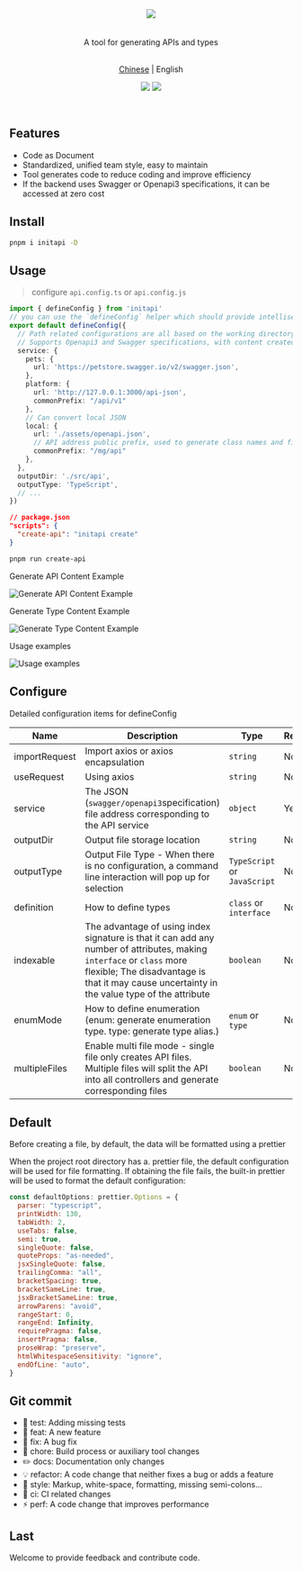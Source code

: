 <div align="center"><img src="https://xiaoyao-ye.github.io/blog/initApi/light.svg" /></div>

<br />
<br />

<div align="center"> A tool for generating APIs and types </div>

<br />

<p align="center">
  <a href="https://github.com/xiaoyao-Ye/initapi/blob/main/README.zh-CN.md">Chinese</a> | English
</p>

<p align="center">
  <a href="https://github.com/xiaoyao-Ye/initapi/stargazers"><img src="https://img.shields.io/github/stars/xiaoyao-Ye/initapi" /></a>
  <a href="https://www.npmjs.com/package/initapi"><img src="https://badgen.net/npm/v/initapi" /></a>
</p>

<br />

## Features

- Code as Document
- Standardized, unified team style, easy to maintain
- Tool generates code to reduce coding and improve efficiency
- If the backend uses Swagger or Openapi3 specifications, it can be accessed at zero cost

## Install

```bash
pnpm i initapi -D
```

## Usage

> configure `api.config.ts` or `api.config.js`

```ts
import { defineConfig } from 'initapi'
// you can use the `defineConfig` helper which should provide intellisense without the need for jsdoc annotations:
export default defineConfig({
  // Path related configurations are all based on the working directory of the nodejs process
  // Supports Openapi3 and Swagger specifications, with content created based on specified JSON
  service: {
    pets: {
      url: 'https://petstore.swagger.io/v2/swagger.json',
    },
    platform: {
      url: 'http://127.0.0.1:3000/api-json',
      commonPrefix: "/api/v1"
    },
    // Can convert local JSON
    local: {
      url: './assets/openapi.json',
      // API address public prefix, used to generate class names and file names. When not configured, it will automatically attempt to find the public prefix
      commonPrefix: "/mg/api"
    },
  },
  outputDir: './src/api',
  outputType: 'TypeScript',
  // ...
})
```

```json
// package.json
"scripts": {
  "create-api": "initapi create"
}
```

```bash
pnpm run create-api
```

Generate API Content Example

![Generate API Content Example](https://xiaoyao-ye.github.io/blog/initApi/api.png)

Generate Type Content Example

![Generate Type Content Example](https://xiaoyao-ye.github.io/blog/initApi/type.png)

Usage examples

![Usage examples](https://xiaoyao-ye.github.io/blog/initApi/usage.png)

## Configure

Detailed configuration items for defineConfig

| Name          | Description                                                                                                                                                                                                           | Type                         | Required | Default                      |
| ------------- | --------------------------------------------------------------------------------------------------------------------------------------------------------------------------------------------------------------------- | ---------------------------- | -------- | ---------------------------- |
| importRequest | Import axios or axios encapsulation                                                                                                                                                                                   | `string`                     | No       | 'import axios from "axios";' |
| useRequest    | Using axios                                                                                                                                                                                                           | `string`                     | No       | 'axios.request'              |
| service       | The JSON (`swagger/openapi3`specification) file address corresponding to the API service                                                                                                                              | `object`                     | Yes      | —                            |
| outputDir     | Output file storage location                                                                                                                                                                                          | `string`                     | No       | './api'                      |
| outputType    | Output File Type - When there is no configuration, a command line interaction will pop up for selection                                                                                                               | `TypeScript` or `JavaScript` | No       | —                            |
| definition    | How to define types                                                                                                                                                                                                   | `class` or `interface`       | No       | interface                    |
| indexable     | The advantage of using index signature is that it can add any number of attributes, making `interface` or `class` more flexible; The disadvantage is that it may cause uncertainty in the value type of the attribute | `boolean`                    | No       | false                        |
| enumMode      | How to define enumeration (enum: generate enumeration type. type: generate type alias.)                                                                                                                               | `enum` or `type`             | No       | type                         |
| multipleFiles | Enable multi file mode - single file only creates API files. Multiple files will split the API into all controllers and generate corresponding files                                                                  | `boolean`                    | No       | true                         |

## Default

Before creating a file, by default, the data will be formatted using a prettier

When the project root directory has a. prettier file, the default configuration will be used for file formatting. If obtaining the file fails, the built-in prettier will be used to format the default configuration:

```JavaScript
const defaultOptions: prettier.Options = {
  parser: "typescript",
  printWidth: 130,
  tabWidth: 2,
  useTabs: false,
  semi: true,
  singleQuote: false,
  quoteProps: "as-needed",
  jsxSingleQuote: false,
  trailingComma: "all",
  bracketSpacing: true,
  bracketSameLine: true,
  jsxBracketSameLine: true,
  arrowParens: "avoid",
  rangeStart: 0,
  rangeEnd: Infinity,
  requirePragma: false,
  insertPragma: false,
  proseWrap: "preserve",
  htmlWhitespaceSensitivity: "ignore",
  endOfLine: "auto",
}
```

## Git commit

- 💍 test: Adding missing tests
- 🎸 feat: A new feature
- 🐛 fix: A bug fix
- 🤖 chore: Build process or auxiliary tool changes
- ✏️ docs: Documentation only changes
- 💡 refactor: A code change that neither fixes a bug or adds a feature
- 💄 style: Markup, white-space, formatting, missing semi-colons...
- 🎡 ci: CI related changes
- ⚡️ perf: A code change that improves performance

## Last

Welcome to provide feedback and contribute code.
